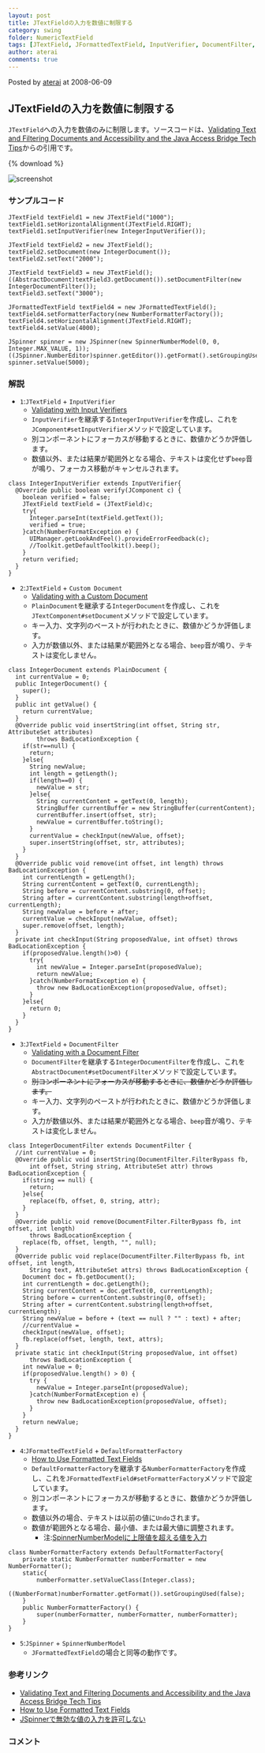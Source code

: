 ```yaml
---
layout: post
title: JTextFieldの入力を数値に制限する
category: swing
folder: NumericTextField
tags: [JTextField, JFormattedTextField, InputVerifier, DocumentFilter, PlainDocument]
author: aterai
comments: true
---
```


Posted by [aterai](http://terai.xrea.jp/aterai.html) at 2008-06-09

## JTextFieldの入力を数値に制限する
`JTextField`への入力を数値のみに制限します。ソースコードは、[Validating Text and Filtering Documents and Accessibility and the Java Access Bridge Tech Tips](http://web.archive.org/web/20090831154020/http://java.sun.com/developer/JDCTechTips/2005/tt0518.html)からの引用です。

{% download %}

![screenshot](https://lh6.googleusercontent.com/_9Z4BYR88imo/TQTQjTks6aI/AAAAAAAAAfw/VCCb81SSh1s/s800/NumericTextField.png)

### サンプルコード
<pre class="prettyprint"><code>JTextField textField1 = new JTextField("1000");
textField1.setHorizontalAlignment(JTextField.RIGHT);
textField1.setInputVerifier(new IntegerInputVerifier());

JTextField textField2 = new JTextField();
textField2.setDocument(new IntegerDocument());
textField2.setText("2000");

JTextField textField3 = new JTextField();
((AbstractDocument)textField3.getDocument()).setDocumentFilter(new IntegerDocumentFilter());
textField3.setText("3000");

JFormattedTextField textField4 = new JFormattedTextField();
textField4.setFormatterFactory(new NumberFormatterFactory());
textField4.setHorizontalAlignment(JTextField.RIGHT);
textField4.setValue(4000);

JSpinner spinner = new JSpinner(new SpinnerNumberModel(0, 0, Integer.MAX_VALUE, 1));
((JSpinner.NumberEditor)spinner.getEditor()).getFormat().setGroupingUsed(false);
spinner.setValue(5000);
</code></pre>

### 解説
- `1`:`JTextField` + `InputVerifier`
    - [Validating with Input Verifiers](http://web.archive.org/web/20090831154020/http://java.sun.com/developer/JDCTechTips/2005/tt0518.html)
    - `InputVerifier`を継承する`IntegerInputVerifier`を作成し、これを`JComponent#setInputVerifier`メソッドで設定しています。
    - 別コンポーネントにフォーカスが移動するときに、数値かどうか評価します。
    - 数値以外、または結果が範囲外となる場合、テキストは変化せず`beep`音が鳴り、フォーカス移動がキャンセルされます。

<!-- dummy comment line for breaking list -->

<pre class="prettyprint"><code>class IntegerInputVerifier extends InputVerifier{
  @Override public boolean verify(JComponent c) {
    boolean verified = false;
    JTextField textField = (JTextField)c;
    try{
      Integer.parseInt(textField.getText());
      verified = true;
    }catch(NumberFormatException e) {
      UIManager.getLookAndFeel().provideErrorFeedback(c);
      //Toolkit.getDefaultToolkit().beep();
    }
    return verified;
  }
}
</code></pre>

- `2`:`JTextField` + `Custom Document`
    - [Validating with a Custom Document](http://web.archive.org/web/20090831154020/http://java.sun.com/developer/JDCTechTips/2005/tt0518.html)
    - `PlainDocument`を継承する`IntegerDocument`を作成し、これを`JTextComponent#setDocument`メソッドで設定しています。
    - キー入力、文字列のペーストが行われたときに、数値かどうか評価します。
    - 入力が数値以外、または結果が範囲外となる場合、`beep`音が鳴り、テキストは変化しません。

<!-- dummy comment line for breaking list -->

<pre class="prettyprint"><code>class IntegerDocument extends PlainDocument {
  int currentValue = 0;
  public IntegerDocument() {
    super();
  }
  public int getValue() {
    return currentValue;
  }
  @Override public void insertString(int offset, String str, AttributeSet attributes)
        throws BadLocationException {
    if(str==null) {
      return;
    }else{
      String newValue;
      int length = getLength();
      if(length==0) {
        newValue = str;
      }else{
        String currentContent = getText(0, length);
        StringBuffer currentBuffer = new StringBuffer(currentContent);
        currentBuffer.insert(offset, str);
        newValue = currentBuffer.toString();
      }
      currentValue = checkInput(newValue, offset);
      super.insertString(offset, str, attributes);
    }
  }
  @Override public void remove(int offset, int length) throws BadLocationException {
    int currentLength = getLength();
    String currentContent = getText(0, currentLength);
    String before = currentContent.substring(0, offset);
    String after = currentContent.substring(length+offset, currentLength);
    String newValue = before + after;
    currentValue = checkInput(newValue, offset);
    super.remove(offset, length);
  }
  private int checkInput(String proposedValue, int offset) throws BadLocationException {
    if(proposedValue.length()&gt;0) {
      try{
        int newValue = Integer.parseInt(proposedValue);
        return newValue;
      }catch(NumberFormatException e) {
        throw new BadLocationException(proposedValue, offset);
      }
    }else{
      return 0;
    }
  }
}
</code></pre>

- `3`:`JTextField` + `DocumentFilter`
    - [Validating with a Document Filter](http://web.archive.org/web/20090831154020/http://java.sun.com/developer/JDCTechTips/2005/tt0518.html)
    - `DocumentFilter`を継承する`IntegerDocumentFilter`を作成し、これを`AbstractDocument#setDocumentFilter`メソッドで設定しています。
    - ~~別コンポーネントにフォーカスが移動するときに、数値かどうか評価します。~~
    - キー入力、文字列のペーストが行われたときに、数値かどうか評価します。
    - 入力が数値以外、または結果が範囲外となる場合、`beep`音が鳴り、テキストは変化しません。

<!-- dummy comment line for breaking list -->

<pre class="prettyprint"><code>class IntegerDocumentFilter extends DocumentFilter {
  //int currentValue = 0;
  @Override public void insertString(DocumentFilter.FilterBypass fb,
      int offset, String string, AttributeSet attr) throws BadLocationException {
    if(string == null) {
      return;
    }else{
      replace(fb, offset, 0, string, attr);
    }
  }
  @Override public void remove(DocumentFilter.FilterBypass fb, int offset, int length)
      throws BadLocationException {
    replace(fb, offset, length, "", null);
  }
  @Override public void replace(DocumentFilter.FilterBypass fb, int offset, int length,
      String text, AttributeSet attrs) throws BadLocationException {
    Document doc = fb.getDocument();
    int currentLength = doc.getLength();
    String currentContent = doc.getText(0, currentLength);
    String before = currentContent.substring(0, offset);
    String after = currentContent.substring(length+offset, currentLength);
    String newValue = before + (text == null ? "" : text) + after;
    //currentValue =
    checkInput(newValue, offset);
    fb.replace(offset, length, text, attrs);
  }
  private static int checkInput(String proposedValue, int offset)
      throws BadLocationException {
    int newValue = 0;
    if(proposedValue.length() &gt; 0) {
      try {
        newValue = Integer.parseInt(proposedValue);
      }catch(NumberFormatException e) {
        throw new BadLocationException(proposedValue, offset);
      }
    }
    return newValue;
  }
}
</code></pre>

- `4`:`JFormattedTextField` + `DefaultFormatterFactory`
    - [How to Use Formatted Text Fields](http://docs.oracle.com/javase/tutorial/uiswing/components/formattedtextfield.html)
    - `DefaultFormatterFactory`を継承する`NumberFormatterFactory`を作成し、これを`JFormattedTextField#setFormatterFactory`メソッドで設定しています。
    - 別コンポーネントにフォーカスが移動するときに、数値かどうか評価します。
    - 数値以外の場合、テキストは以前の値に`Undo`されます。
    - 数値が範囲外となる場合、最小値、または最大値に調整されます。
        - 注:[SpinnerNumberModelに上限値を超える値を入力](http://terai.xrea.jp/Swing/SpinnerNumberModel.html)

<!-- dummy comment line for breaking list -->

<pre class="prettyprint"><code>class NumberFormatterFactory extends DefaultFormatterFactory{
    private static NumberFormatter numberFormatter = new NumberFormatter();
    static{
        numberFormatter.setValueClass(Integer.class);
        ((NumberFormat)numberFormatter.getFormat()).setGroupingUsed(false);
    }
    public NumberFormatterFactory() {
        super(numberFormatter, numberFormatter, numberFormatter);
    }
}
</code></pre>

- `5`:`JSpinner` + `SpinnerNumberModel`
    - `JFormattedTextField`の場合と同等の動作です。

<!-- dummy comment line for breaking list -->

### 参考リンク
- [Validating Text and Filtering Documents and Accessibility and the Java Access Bridge Tech Tips](http://web.archive.org/web/20090831154020/http://java.sun.com/developer/JDCTechTips/2005/tt0518.html)
- [How to Use Formatted Text Fields](http://docs.oracle.com/javase/tutorial/uiswing/components/formattedtextfield.html)
- [JSpinnerで無効な値の入力を許可しない](http://terai.xrea.jp/Swing/NumberFormatter.html)

<!-- dummy comment line for breaking list -->

### コメント
